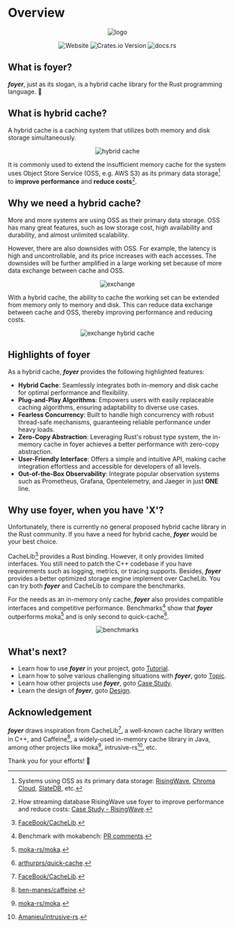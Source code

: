 # Overview

<div style="text-align:center">

![logo](/img/logo/slogan.min.svg)

</div>

<div style="text-align: center;">

![Website](https://img.shields.io/website?url=https%3A%2F%2Ffoyer-rs.github.io/foyer&up_message=foyer-rs.github.io/foyer&style=for-the-badge&logo=rust&labelColor=555555)
![Crates.io Version](https://img.shields.io/crates/v/foyer?style=for-the-badge&logo=docs.rs&labelColor=555555)
![docs.rs](https://img.shields.io/docsrs/foyer?style=for-the-badge&logo=docs.rs&labelColor=555555)

</div>

## What is foyer?

***foyer***, just as its slogan, is a hybrid cache library for the Rust programming language. 🦀

## What is hybrid cache?

A hybrid cache is a caching system that utilizes both memory and disk storage simultaneously.

<div style="text-align: center;">

  ![hybrid cache](./assets/hybrid-cache.svg)
  
</div>

It is commonly used to extend the insufficient memory cache for the system uses Object Store Service (OSS, e.g. AWS S3) as its primary data storage[^oss-dia] to **improve performance** and **reduce costs**[^risingwave].

## Why we need a hybrid cache?

More and more systems are using OSS as their primary data storage. OSS has many great features, such as low storage cost, high availability and durability, and almost unlimited scalability.

However, there are also downsides with OSS. For example, the latency is high and uncontrollable, and its price increases with each accesses. The downsides will be further amplified in a large working set because of more data exchange between cache and OSS.

<div style="text-align: center;">

  ![exchange](./assets/exchange.svg)
  
</div>

With a hybrid cache, the ability to cache the working set can be extended from memory only to memory and disk. This can reduce data exchange between cache and OSS, thereby improving performance and reducing costs.

<div style="text-align: center;">

  ![exchange hybrid cache](./assets/exchange-hybrid-cache.svg)

</div>

## Highlights of foyer

As a hybrid cache, ***foyer*** provides the following highlighted features:

- **Hybrid Cache**: Seamlessly integrates both in-memory and disk cache for optimal performance and flexibility.
- **Plug-and-Play Algorithms**: Empowers users with easily replaceable caching algorithms, ensuring adaptability to diverse use cases.
- **Fearless Concurrency**: Built to handle high concurrency with robust thread-safe mechanisms, guaranteeing reliable performance under heavy loads.
- **Zero-Copy Abstraction**: Leveraging Rust's robust type system, the in-memory cache in foyer achieves a better performance with zero-copy abstraction.
- **User-Friendly Interface**: Offers a simple and intuitive API, making cache integration effortless and accessible for developers of all levels.
- **Out-of-the-Box Observability**: Integrate popular observation systems such as Prometheus, Grafana, Opentelemetry, and Jaeger in just **ONE** line.

## Why use foyer, when you have 'X'?

Unfortunately, there is currently no general proposed hybrid cache library in the Rust community. If you have a need for hybrid cache, ***foyer*** would be your best choice.

CacheLib[^cachelib] provides a Rust binding. However, it only provides limited interfaces. You still need to patch the C++ codebase if you have requirements such as logging, metrics, or tracing supports. Besides, ***foyer*** provides a better optimized storage engine implement over CacheLib. You can try both ***foyer*** and CacheLib to compare the benchmarks.

For the needs as an in-memory only cache, ***foyer*** also provides compatible interfaces and competitive performance. Benchmarks[^benchmark] show that ***foyer*** outperforms moka[^moka] and is only second to quick-cache[^quick-cache].

<div style="text-align: center;">

  ![benchmarks](./assets/benchmarks.svg)

</div>

## What's next?

- Learn how to use ***foyer*** in your project, goto [Tutorial](/docs/category/tutorial).
- Learn how to solve various challenging situations with ***foyer***, goto [Topic](/docs/category/topic).
- Learn how other projects use ***foyer***, goto [Case Study](/docs/category/case-study).
- Learn the design of ***foyer***, goto [Design](/docs/category/design).

## Acknowledgement

***foyer*** draws inspiration from CacheLib[^cachelib], a well-known cache library written in C++, and Caffeine[^caffeine], a widely-used in-memory cache library in Java, among other projects like moka[^moka], intrusive-rs[^intrusive-rs], etc.

Thank you for your efforts! 🥰

[^oss-dia]: Systems using OSS as its primary data storage: [RisingWave](https://github.com/risingwavelabs/risingwave), [Chroma Cloud](https://github.com/chroma-core/chroma), [SlateDB](https://github.com/slatedb/slatedb), etc.

[^risingwave]: How streaming database RisingWave use foyer to improve performance and reduce costs: [Case Study - RisingWave](/docs/case-study/risingwave).

[^cachelib]: [FaceBook/CacheLib](https://github.com/facebook/cachelib).

[^benchmark]: Benchmark with mokabench[^mokabench]: [PR comments](https://github.com/moka-rs/mokabench/pull/20#issuecomment-2080429290).

[^moka]: [moka-rs/moka](https://github.com/moka-rs/moka).

[^quick-cache]: [arthurprs/quick-cache](https://github.com/arthurprs/quick-cache).

[^caffeine]: [ben-manes/caffeine](https://github.com/ben-manes/caffeine).

[^intrusive-rs]: [Amanieu/intrusive-rs](https://github.com/Amanieu/intrusive-rs).

[^mokabench]: [moka-rs/mokabench](https://github.com/moka-rs/mokabench).